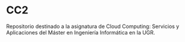 # CC2
Repositorio destinado a la asignatura de Cloud Computing: Servicios y Aplicaciones del Máster en Ingeniería Informática en la UGR.
